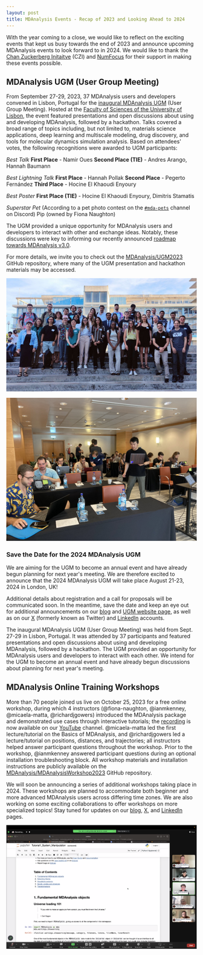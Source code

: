 ```yaml
---
layout: post
title: MDAnalysis Events - Recap of 2023 and Looking Ahead to 2024
---
```


With the year coming to a close, we would like to reflect on the exciting events that kept us busy towards the end of 2023 and announce upcoming MDAnalysis events to look forward to in 2024. We would like to thank the [Chan Zuckerberg Initaitve](https://chanzuckerberg.com/) (CZI) and [NumFocus](https://www.numfocus.org) for their support in making these events possible.

## MDAnalysis UGM (User Group Meeting)

From September 27-29, 2023, 37 MDAnalysis users and developers convened in Lisbon, Portugal for the [inaugural MDAnalysis UGM](https://www.mdanalysis.org/pages/ugm2023/) (User Group Meeting). Hosted at the [Faculty of Sciences of the University of Lisbon](https://www.ulisboa.pt/en/unidade-organica/faculty-sciences), the event featured presentations and open discussions about using and developing MDAnalysis, followed by a hackathon. Talks covered a broad range of topics including, but not limited to, materials science applications, deep learning and multiscale modeling, drug discovery, and tools for molecular dynamics simulation analysis. Based on attendees' votes, the following recognitions were awarded to UGM participants:

*Best Talk*
**First Place** - Namir Oues
**Second Place (TIE)** - Andres Arango, Hannah Baumann

*Best Lightning Talk*
**First Place** - Hannah Pollak
**Second Place** - Pegerto Fernández
**Third Place** - Hocine El Khaoudi Enyoury

*Best Poster*
**First Place (TIE)** - Hocine El Khaoudi Enyoury, Dimitris Stamatis

*Superstar Pet* (According to a pet photo contest on the [`#mda-pets`](https://discord.com/channels/807348386012987462/1156570811247898706) channel on Discord)
Pip (owned by Fiona Naughton)

The UGM provided a unique opportunity for MDAnalysis users and developers to interact with other and exchange ideas. Notably, these discussions were key to informing our recently announced [roadmap towards MDAnalysis v3.0](https://www.mdanalysis.org/2023/10/25/towards_3.0/). 

For more details, we invite you to check out the [MDAnalysis/UGM2023](https://github.com/MDAnalysis/UGM2023/tree/main) GitHub repository, where many of the UGM presentation and hackathon materials may be accessed.

![Group Photo of MDAnalysis UGM 2023 Participants](/public/images/UGM2023_Group_Photo.jpeg)

![UGM 2023 Participants Working on Hackathon Projects](/public/images/UGM2023_Hackathon.jpeg)

### Save the Date for the 2024 MDAnalysis UGM

We are aiming for the UGM to become an annual event and have already begun planning for next year's meeting. We are therefore excited to announce that the 2024 MDAnalysis UGM will take place August 21-23, 2024 in London, UK!

Additional details about registration and a call for proposals will be communicated soon. In the meantime, save the date and keep an eye out for additional announcements on our [blog][] and [UGM website page](https://www.mdanalysis.org/pages/ugm2024/), as well as on our [X][] (formerly known as Twitter) and [LinkedIn][] accounts.

The inaugural MDAnalysis UGM (User Group Meeting) was held from Sept. 27-29 in Lisbon, Portugal. It was attended by 37 participants and featured presentations and open discussions about using and developing MDAnalysis, followed by a hackathon. The UGM provided an opportunity for MDAnalysis users and developers to interact with each other. We intend for the UGM to become an annual event and have already begun discussions about planning for next year's meeting.

## MDAnalysis Online Training Workshops

More than 70 people joined us live on October 25, 2023 for a free online workshop, during which 4 instructors (@fiona-naughton, @ianmkenney, @micaela-matta, @richardjgowers) introduced the MDAnalysis package and demonstrated use cases through interactive tutorials; the [recording](https://www.youtube.com/watch?v=njzoNzOwR78) is now available on our [YouTube](https://www.youtube.com/@mdanalysis3040) channel. @micaela-matta led the first lecture/tutorial on the Basics of MDAnalysis, and @richardjgowers led a lecture/tutorial on positions, distances, and trajectories; all instructors helped answer participant questions throughout the workshop. Prior to the workshop, @ianmkenney answered participant questions during an optional installation troubleshooting block. All workshop materials and installation instructions are publicly available on the [MDAnalysis/MDAnalysisWorkshop2023](https://github.com/MDAnalysis/MDAnalysisWorkshop2023/) GitHub repository.

We will soon be announcing a series of additional workshops taking place in 2024. These workshops are planned to accommodate both beginner and more advanced MDAnalysis users across differing time zones. We are also working on some exciting collaborations to offer workshops on more specialized topics! Stay tuned for updates on our [blog][], [X][], and [LinkedIn][] pages.

![Workshop Instructors Present MDAnalysis Tutorial](/public/images/20231025_Online_Workshop.png)

[blog]: https://www.mdanalysis.org/blog/
[X]: https://twitter.com/mdanalysis
[LinkedIn]: https://www.linkedin.com/company/mdanalysis/